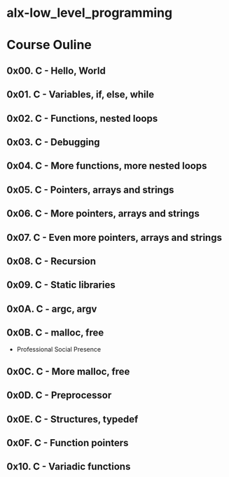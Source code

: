 # alx-low_level_programming


# Course Ouline

## 0x00. C - Hello, World

## 0x01. C - Variables, if, else, while

## 0x02. C - Functions, nested loops

## 0x03. C - Debugging

## 0x04. C - More functions, more nested loops

## 0x05. C - Pointers, arrays and strings

## 0x06. C - More pointers, arrays and strings

## 0x07. C - Even more pointers, arrays and strings

## 0x08. C - Recursion

## 0x09. C - Static libraries

## 0x0A. C - argc, argv

## 0x0B. C - malloc, free

* Professional Social Presence

## 0x0C. C - More malloc, free

## 0x0D. C - Preprocessor

## 0x0E. C - Structures, typedef

## 0x0F. C - Function pointers

## 0x10. C - Variadic functions
